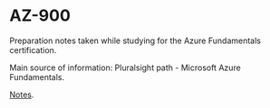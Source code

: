 # AZ-900
Preparation notes taken while studying for the Azure Fundamentals certification.

Main source of information: Pluralsight path - Microsoft Azure Fundamentals.

[Notes](az-900.md).
